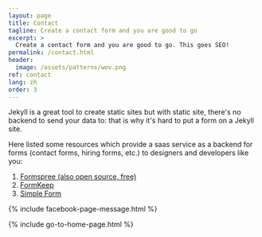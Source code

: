 ```yaml
---
layout: page
title: Contact
tagline: Create a contact form and you are good to go
excerpt: >
  Create a contact form and you are good to go. This goes SEO!
permalink: /contact.html
header:
  image: /assets/patterns/wov.png
ref: contact
lang: zh  
order: 3
---
```


Jekyll is a great tool to create static sites but with static site, there's no backend to send your data to: that is why it's hard to put a form on a Jekyll site.

Here listed some resources which provide  a saas service as a backend for forms (contact forms, hiring forms, etc.) to designers and developers like you:
1. [Formspree (also open source, free)](https://formspree.io/)
2. [FormKeep](https://formkeep.com/guides/contact-form-jekyll)
3. [Simple Form](https://getsimpleform.com/)

{% include facebook-page-message.html %}

{% include go-to-home-page.html %}

